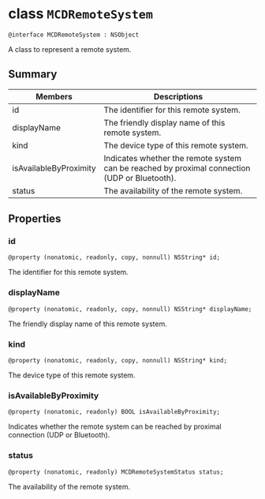 # class `MCDRemoteSystem` 

```
@interface MCDRemoteSystem : NSObject
```  

A class to represent a remote system.

## Summary

 Members                        | Descriptions                                
--------------------------------|---------------------------------------------
id | The identifier for this remote system.
displayName | The friendly display name of this remote system.
kind | The device type of this remote system.
isAvailableByProximity | Indicates whether the remote system can be reached by proximal connection (UDP or Bluetooth).
status | The availability of the remote system.

## Properties

### id
`@property (nonatomic, readonly, copy, nonnull) NSString* id;`

The identifier for this remote system.

### displayName
`@property (nonatomic, readonly, copy, nonnull) NSString* displayName;`

The friendly display name of this remote system.

### kind
`@property (nonatomic, readonly, copy, nonnull) NSString* kind;`

The device type of this remote system.

### isAvailableByProximity
`@property (nonatomic, readonly) BOOL isAvailableByProximity;`

Indicates whether the remote system can be reached by proximal connection (UDP or Bluetooth).

### status
`@property (nonatomic, readonly) MCDRemoteSystemStatus status;`

The availability of the remote system.
